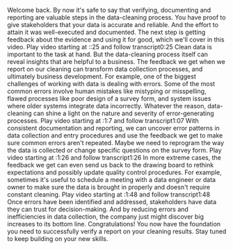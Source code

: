 
Welcome back. By now it's safe to say that verifying, documenting and reporting are valuable steps in the data-cleaning process. You have proof to give stakeholders that your data is accurate and reliable. And the effort to attain it was well-executed and documented. The next step is getting feedback about the evidence and using it for good, which we'll cover in this video.
Play video starting at ::25 and follow transcript0:25
Clean data is important to the task at hand. But the data-cleaning process itself can reveal insights that are helpful to a business. The feedback we get when we report on our cleaning can transform data collection processes, and ultimately business development. For example, one of the biggest challenges of working with data is dealing with errors. Some of the most common errors involve human mistakes like mistyping or misspelling, flawed processes like poor design of a survey form, and system issues where older systems integrate data incorrectly. Whatever the reason, data-cleaning can shine a light on the nature and severity of error-generating processes.
Play video starting at :1:7 and follow transcript1:07
With consistent documentation and reporting, we can uncover error patterns in data collection and entry procedures and use the feedback we get to make sure common errors aren't repeated. Maybe we need to reprogram the way the data is collected or change specific questions on the survey form.
Play video starting at :1:26 and follow transcript1:26
In more extreme cases, the feedback we get can even send us back to the drawing board to rethink expectations and possibly update quality control procedures. For example, sometimes it's useful to schedule a meeting with a data engineer or data owner to make sure the data is brought in properly and doesn't require constant cleaning.
Play video starting at :1:48 and follow transcript1:48
Once errors have been identified and addressed, stakeholders have data they can trust for decision-making. And by reducing errors and inefficiencies in data collection, the company just might discover big increases to its bottom line. Congratulations! You now have the foundation you need to successfully verify a report on your cleaning results. Stay tuned to keep building on your new skills.